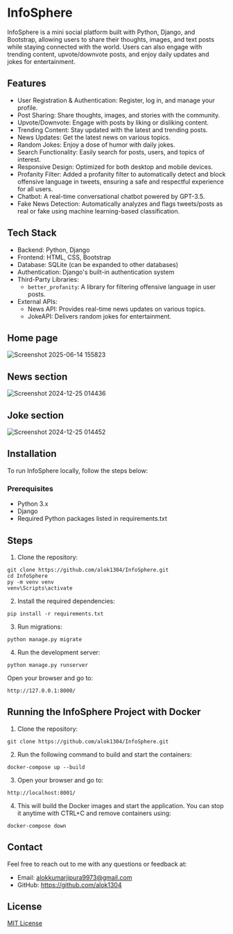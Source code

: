# InfoSphere
InfoSphere is a mini social platform built with Python, Django, and Bootstrap, allowing users to share their thoughts, images, and text posts while staying connected with the world. Users can also engage with trending content, upvote/downvote posts, and enjoy daily updates and jokes for entertainment.

## Features
- User Registration & Authentication: Register, log in, and manage your profile.
- Post Sharing: Share thoughts, images, and stories with the community.
- Upvote/Downvote: Engage with posts by liking or disliking content.
- Trending Content: Stay updated with the latest and trending posts.
- News Updates: Get the latest news on various topics.
- Random Jokes: Enjoy a dose of humor with daily jokes.
- Search Functionality: Easily search for posts, users, and topics of interest.
- Responsive Design: Optimized for both desktop and mobile devices.
- Profanity Filter: Added a profanity filter to automatically detect and block offensive language in tweets, ensuring a safe and respectful experience for all users.
- Chatbot: A real-time conversational chatbot powered by GPT-3.5.
- Fake News Detection: Automatically analyzes and flags tweets/posts as real or fake using machine learning-based classification.
  
## Tech Stack
- Backend: Python, Django
- Frontend: HTML, CSS, Bootstrap
- Database: SQLite (can be expanded to other databases)
- Authentication: Django's built-in authentication system
- Third-Party Libraries:
    - `better_profanity`: A library for filtering offensive language in user posts.
- External APIs:
    - News API: Provides real-time news updates on various topics.
    - JokeAPI: Delivers random jokes for entertainment.
  
## Home page
![Screenshot 2025-06-14 155823](https://github.com/user-attachments/assets/1b20362d-2347-4444-81e8-45eb6bab2d87)



## News section
![Screenshot 2024-12-25 014436](https://github.com/user-attachments/assets/e38ab664-2a69-4a18-8c08-3c89cfff9eb8)

## Joke section
![Screenshot 2024-12-25 014452](https://github.com/user-attachments/assets/eb32f548-5fcd-4c8b-90a6-e5d61a8bcd8d)

## Installation

To run InfoSphere locally, follow the steps below:

### Prerequisites
- Python 3.x
- Django
- Required Python packages listed in requirements.txt
  
## Steps
1. Clone the repository:

```
git clone https://github.com/alok1304/InfoSphere.git
cd InfoSphere
py -m venv venv
venv\Scripts\activate
```

2. Install the required dependencies:

```
pip install -r requirements.txt
```

3. Run migrations:
```
python manage.py migrate
```
4. Run the development server:
```
python manage.py runserver
```
Open your browser and go to:
```
http://127.0.0.1:8000/
```

## Running the InfoSphere Project with Docker
1. Clone the repository:

```
git clone https://github.com/alok1304/InfoSphere.git
```
2. Run the following command to build and start the containers:
```
docker-compose up --build
```

3. Open your browser and go to:
```
http://localhost:8001/
```
4. This will build the Docker images and start the application. You can stop it anytime with CTRL+C and remove containers using:
```
docker-compose down
```

## Contact
Feel free to reach out to me with any questions or feedback at:
- Email: alokkumarjipura9973@gmail.com
- GitHub: https://github.com/alok1304

## License

[MIT License](LICENSE)
